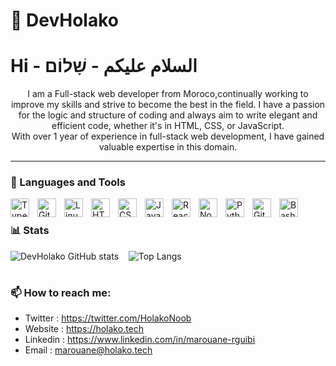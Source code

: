 # 🤺 DevHolako 
# Hi - السلام عليكم - שָׁלוֹם
<div align="center">
I am a Full-stack web developer from Moroco,continually working to improve my skills and strive to become the best in the field. I have a passion for the logic and structure of coding and always aim to write elegant and efficient code, whether it's in HTML, CSS, or JavaScript. 
<br />With over 1 year of experience in full-stack web development, I have gained valuable expertise in this domain.
</div>

---

### 🧰 Languages and Tools

<img align="left" alt="TypeScript" width="30px" style="padding-right:10px;" src="https://cdn.jsdelivr.net/gh/devicons/devicon/icons/typescript/typescript-plain.svg" />
<img align="left" alt="Git" width="30px" style="padding-right:10px;" src="https://cdn.jsdelivr.net/gh/devicons/devicon/icons/git/git-original.svg" />
<img align="left" alt="Linux" width="30px" style="padding-right:10px;" src="https://cdn.jsdelivr.net/gh/devicons/devicon/icons/linux/linux-original.svg" />
<img align="left" alt="HTML" width="30px" style="padding-right:10px;" src="https://cdn.jsdelivr.net/gh/devicons/devicon/icons/html5/html5-plain.svg" />
<img align="left" alt="CSS" width="30px" style="padding-right:10px;" src="https://cdn.jsdelivr.net/gh/devicons/devicon/icons/css3/css3-plain.svg" />
<img align="left" alt="JavaScript" width="30px" style="padding-right:10px;" src="https://cdn.jsdelivr.net/gh/devicons/devicon/icons/javascript/javascript-plain.svg" />
<img align="left" alt="React" width="30px" style="padding-right:10px;" src="https://cdn.jsdelivr.net/gh/devicons/devicon/icons/react/react-original.svg" />
<img align="left" alt="NodeJS" width="30px" style="padding-right:10px;" src="https://cdn.jsdelivr.net/gh/devicons/devicon/icons/nodejs/nodejs-original.svg" />
<img align="left" alt="Python" width="30px" style="padding-right:10px;" src="https://cdn.jsdelivr.net/gh/devicons/devicon/icons/python/python-plain.svg" />
<img align="left" alt="GitHub" width="30px" style="padding-right:10px;" src="https://cdn.jsdelivr.net/gh/devicons/devicon/icons/github/github-original.svg" />
<img align="left" alt="Bash" width="30px" style="padding-right:10px;" src="https://cdn.jsdelivr.net/gh/devicons/devicon/icons/bash/bash-original.svg" />
<br />


### 📊 Stats
![DevHolako GitHub stats](https://github-readme-stats.vercel.app/api?username=DevHolako&show_icons=true&theme=gruvbox)&nbsp; &nbsp;
![Top Langs](https://github-readme-stats.vercel.app/api/top-langs/?username=DevHolako&layout=compact)
#

### 📫 How to reach me:
  - Twitter   : <https://twitter.com/HolakoNoob>
  - Website   : <https://holako.tech>
  - Linkedin : <https://www.linkedin.com/in/marouane-rguibi>
  - Email    : <a href = "mailto: marouane@holako.tech"><marouane@holako.tech></a>
